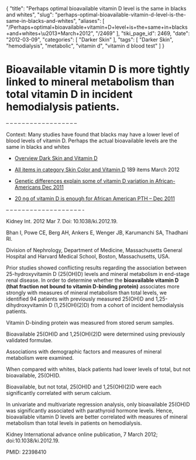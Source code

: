 {
    "title": "Perhaps optimal bioavailable vitamin D level is the same in blacks and whites",
    "slug": "perhaps-optimal-bioavailable-vitamin-d-level-is-the-same-in-blacks-and-whites",
    "aliases": [
        "/Perhaps+optimal+bioavailable+vitamin+D+level+is+the+same+in+blacks+and+whites+\u2013+March+2012",
        "/2469"
    ],
    "tiki_page_id": 2469,
    "date": "2012-03-09",
    "categories": [
        "Darker Skin"
    ],
    "tags": [
        "Darker Skin",
        "hemodialysis",
        "metabolic",
        "vitamin d",
        "vitamin d blood test"
    ]
}


# Bioavailable vitamin D is more tightly linked to mineral metabolism than total vitamin D in incident hemodialysis patients.

– – – – – – – – – – – – – – – – – – 

Context: Many studies have found that blacks may have a lower level of blood levels of vitamin D. Perhaps the actual bioavailable levels are the same in blacks and whites

* [Overview Dark Skin and Vitamin D](/posts/overview-dark-skin-and-vitamin-d)

* [All items in category Skin Color and Vitamin D](https://www.VitaminDWiki.com/tiki-browse_categories.php?parentId=2&sort_mode=created_desc) 189 items March 2012

* [Genetic differences explain some of vitamin D variation in African-Americans Dec 2011](/posts/genetic-differences-explain-some-of-vitamin-d-variation-in-african-americans)

* [20 ng of vitamin D is enough for African American PTH – Dec 2011](/posts/20-ng-of-vitamin-d-is-enough-for-african-american-pth)

– – – – – – – – – – – – – – – – – – – -

Kidney Int. 2012 Mar 7. Doi: 10.1038/ki.2012.19. 

Bhan I, Powe CE, Berg AH, Ankers E, Wenger JB, Karumanchi SA, Thadhani RI.

Division of Nephrology, Department of Medicine, Massachusetts General Hospital and Harvard Medical School, Boston, Massachusetts, USA.

Prior studies showed conflicting results regarding the association between 25-hydroxyvitamin D (25(OH)D) levels and mineral metabolism in end-stage renal disease. In order to determine whether the  **bioavailable vitamin D (that fraction not bound to vitamin D-binding protein)**  associates more strongly with measures of mineral metabolism than total levels, we identified 94 patients with previously measured 25(OH)D and 1,25-dihydroxyvitamin D (1,25(OH)(2)D) from a cohort of incident hemodialysis patients. 

Vitamin D-binding protein was measured from stored serum samples. 

Bioavailable 25(OH)D and 1,25(OH)(2)D were determined using previously validated formulae. 

Associations with demographic factors and measures of mineral metabolism were examined. 

When compared with whites, black patients had lower levels of total, but not bioavailable, 25(OH)D. 

Bioavailable, but not total, 25(OH)D and 1,25(OH)(2)D were each significantly correlated with serum calcium. 

In univariate and multivariate regression analysis, only bioavailable 25(OH)D was significantly associated with parathyroid hormone levels. Hence, bioavailable vitamin D levels are better correlated with measures of mineral metabolism than total levels in patients on hemodialysis.

Kidney International advance online publication, 7 March 2012; doi:10.1038/ki.2012.19.

PMID:     22398410